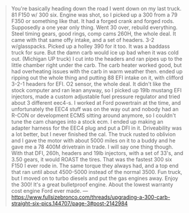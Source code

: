>You're basically heading down the road I went down on my last truck. 81 F150 w/ 300 six. Engine was shot, so I picked up a 300 from a 79 F350 or something like that. It had a forged crank and forged rods. Supposedly a one year only thing. Went 30 over, rebuild everything. Steel timing gears, good rings, comp cams 260H, the whole deal. It came with that same offy intake, and a set of headers. 3-2 w/glasspacks. Picked up a holley 390 for it too. It was a baddass truck for sure. But the damn carb would ice up bad when it was cold out. (Michigan UP truck) I cut into the headers and ran pipes up to the little chamber right under the carb. The carb heater worked good, but had overheating issues with the carb in warm weather then. ended up ripping out the whole thing and putting 88 EFI intake on it, with clifford 3-2-1 headers for EFI. O2 sensor, the whole deal. It didn't like the stock computer and ran lean anyway, so I picked up 19lb mustang EFI injectors, made a custom adjustable fuel pressure regulator and tried about 3 different eec4-s. I worked at Ford powertrain at the time, and unfortunately the EEC4 stuff was on the way out and nobody had an R-CON or development ECMS sitting around anymore, so I couldn't tune the cam changes into a stock ecm. I ended up making an adapter harness for the EEC4 plug and put a DFI in it. Driveability was a lot better, but I never finished the cal. The truck rusted to oblivion and I gave the motor with about 5000 miles on it to a buddy and he gave me a 78 400M drivetrain in trade. I will say one thing though. With that DFI, 260h, headers and 19lb injectors, with a set of 33's, and 3.50 gears, it would ROAST the tires. That was the fastest 300 six F150 I ever rode in. The same torque they always had, and a top end that ran until about 4500-5000 instead of the normal 3500. Fun truck, but I moved on to turbo diesels and put the gas engines away. Enjoy the 300! It's a great bulletproof engine. About the lowest warranty cost engine Ford ever made.
>—https://www.fullsizebronco.com/threads/upgrading-a-300-carb-straight-six-pics.144707/page-3#post-2142984
